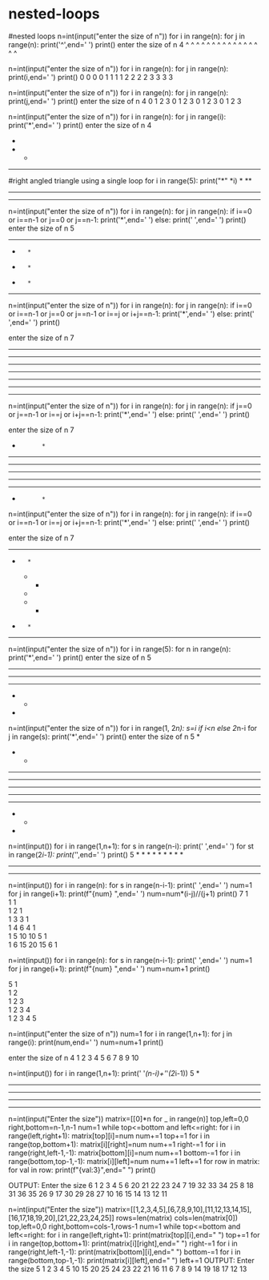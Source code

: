 # nested-loops
#nested loops
n=int(input("enter the size of n"))
for i in range(n):
    for j in range(n):
        print('^',end=' ')
    print()
enter the size of n 4
^ ^ ^ ^ 
^ ^ ^ ^ 
^ ^ ^ ^ 
^ ^ ^ ^

n=int(input("enter the size of n"))
for i in range(n):
    for j in range(n):
        print(i,end=' ')
    print()
0 0 0 0 
1 1 1 1 
2 2 2 2 
3 3 3 3 

n=int(input("enter the size of n"))
for i in range(n):
    for j in range(n):
        print(j,end=' ')
    print()
enter the size of n 4
0 1 2 3 
0 1 2 3 
0 1 2 3 
0 1 2 3 

n=int(input("enter the size of n"))
for i in range(n):
    for j in range(i):
        print('*',end=' ')
    print()
enter the size of n 4

* 
* * 
* * *

#right angled triangle using a single loop
for i in range(5):
    print("*" *i)
*
**
***
****

n=int(input("enter the size of n"))
for i in range(n):
    for j in range(n):
        if  i==0 or i==n-1 or j==0 or j==n-1:
            print('*',end=' ')
        else:
            print(' ',end=' ')
    print()
enter the size of n 5
* * * * * 
*       * 
*       * 
*       * 
* * * * * 

n=int(input("enter the size of n"))
for i in range(n):
    for j in range(n):
        if  i==0 or i==n-1 or j==0 or j==n-1 or i==j or i+j==n-1:
            print('*',end=' ')
        else:
            print(' ',end=' ')
    print()

enter the size of n 7
* * * * * * * 
* *       * * 
*   *   *   * 
*     *     * 
*   *   *   * 
* *       * * 
* * * * * * * 

n=int(input("enter the size of n"))
for i in range(n):
    for j in range(n):
        if j==0 or j==n-1 or i==j or i+j==n-1:
            print('*',end=' ')
        else:
            print(' ',end=' ')
    print()

enter the size of n 7
*           * 
* *       * * 
*   *   *   * 
*     *     * 
*   *   *   * 
* *       * * 
*           *

n=int(input("enter the size of n"))
for i in range(n):
    for j in range(n):
        if  i==0 or i==n-1 or i==j or i+j==n-1:
            print('*',end=' ')
        else:
            print(' ',end=' ')
    print()

enter the size of n 7
* * * * * * * 
  *       *   
    *   *     
      *       
    *   *     
  *       *   
* * * * * * *

n=int(input("enter the size of n"))
for i in range(5):
    for n in range(n):
        print('*',end=' ')
    print()
enter the size of n 5
* * * * * 
* * * * 
* * * 
* * 
*

n=int(input("enter the size of n"))
for i in range(1, 2*n):
    s=i if i<n else 2*n-i
    for j in range(s):
        print('*',end=' ')
    print()
enter the size of n 5
* 
* * 
* * * 
* * * * 
* * * * * 
* * * * 
* * * 
* * 
*

n=int(input())
for i in range(1,n+1):
    for s in range(n-i):
        print(' ',end=' ')
    for st in range(2*i-1):
        print('*',end=' ')
    print()
 5
        * 
      * * * 
    * * * * * 
  * * * * * * * 
* * * * * * * * *

n=int(input())
for i in range(n):
    for s in range(n-i-1):
        print(' ',end=' ')
    num=1
    for j in range(i+1):
        print(f"{num}  ",end=' ')
        num=num*(i-j)//(j+1)
    print()
 7
            1   
          1   1   
        1   2   1   
      1   3   3   1   
    1   4   6   4   1   
  1   5   10   10   5   1   
1   6   15   20   15   6   1 

n=int(input())
for i in range(n):
    for s in range(n-i-1):
        print(' ',end=' ')
    num=1
    for j in range(i+1):
        print(f"{num}  ",end=' ')
        num=num+1
    print()

 5
        1   
      1   2   
    1   2   3   
  1   2   3   4   
1   2   3   4   5 

n=int(input("enter the size of n"))
num=1
for i in range(1,n+1):
    for j in range(i):
        print(num,end=' ')
        num=num+1
    print()

enter the size of n 4
1 
2 3 
4 5 6 
7 8 9 10 

n=int(input())
for i in range(1,n+1):
    print(' '*(n-i)+'*'*(2*i-1))
 5
    *
   ***
  *****
 *******
*********

n=int(input("Enter the size"))
matrix=[[0]*n for _ in range(n)]
top,left=0,0
right,bottom=n-1,n-1
num=1
while top<=bottom and left<=right:
    for i in range(left,right+1):
        matrix[top][i]=num
        num+=1
    top+=1
    for i in range(top,bottom+1):
        matrix[i][right]=num
        num+=1
    right-=1
    for i in range(right,left-1,-1):
        matrix[bottom][i]=num
        num+=1
    bottom-=1
    for i in range(bottom,top-1,-1):
        matrix[i][left]=num
        num+=1
    left+=1
for row in matrix:
    for val in row:
        print(f"{val:3}",end=" ")
    print()

OUTPUT:
Enter the size 6
  1   2   3   4   5   6 
 20  21  22  23  24   7 
 19  32  33  34  25   8 
 18  31  36  35  26   9 
 17  30  29  28  27  10 
 16  15  14  13  12  11 

n=int(input("Enter the size"))
matrix=[[1,2,3,4,5],[6,7,8,9,10],[11,12,13,14,15],[16,17,18,19,20],[21,22,23,24,25]]
rows=len(matrix)
cols=len(matrix[0])
top,left=0,0
right,bottom=cols-1,rows-1
num=1
while top<=bottom and left<=right:
    for i in range(left,right+1):
        print(matrix[top][i],end=" ")
    top+=1
    for i in range(top,bottom+1):
        print(matrix[i][right],end=" ")
    right-=1
    for i in range(right,left-1,-1):
        print(matrix[bottom][i],end=" ")
    bottom-=1
    for i in range(bottom,top-1,-1):
        print(matrix[i][left],end=" ")
    left+=1
OUTPUT:
Enter the size 5
1 2 3 4 5 10 15 20 25 24 23 22 21 16 11 6 7 8 9 14 19 18 17 12 13 
